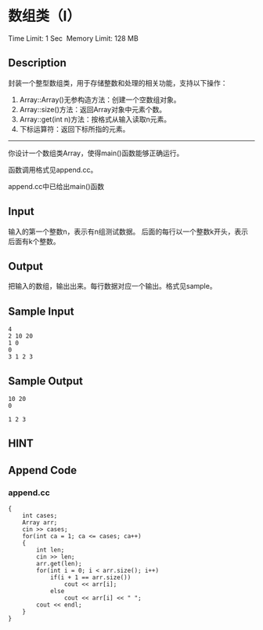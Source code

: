 # 数组类（I）
Time Limit: 1 Sec  Memory Limit: 128 MB


## Description
封装一个整型数组类，用于存储整数和处理的相关功能，支持以下操作：

1. Array::Array()无参构造方法：创建一个空数组对象。
2. Array::size()方法：返回Array对象中元素个数。
3. Array::get(int n)方法：按格式从输入读取n元素。
4. 下标运算符：返回下标所指的元素。

-----------------------------------------------------------------------------

你设计一个数组类Array，使得main()函数能够正确运行。

函数调用格式见append.cc。

append.cc中已给出main()函数


## Input
输入的第一个整数n，表示有n组测试数据。
后面的每行以一个整数k开头，表示后面有k个整数。



## Output
把输入的数组，输出出来。每行数据对应一个输出。格式见sample。



## Sample Input
```
4
2 10 20
1 0
0
3 1 2 3

```
## Sample Output
```
10 20
0

1 2 3

```

## HINT


## Append Code
### append.cc
```cppint main()
{
    int cases;
    Array arr;
    cin >> cases;
    for(int ca = 1; ca <= cases; ca++)
    {
        int len;
        cin >> len;
        arr.get(len);
        for(int i = 0; i < arr.size(); i++)
            if(i + 1 == arr.size())
                cout << arr[i];
            else
                cout << arr[i] << " ";
        cout << endl;
    }
}

```
